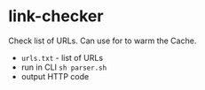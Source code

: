 # link-checker
Check list of URLs. Can use for to warm the Cache.

 - `urls.txt` - list of URLs
 - run in CLI `sh parser.sh`
 - output HTTP code

